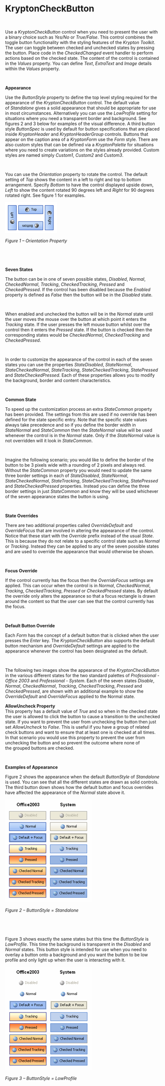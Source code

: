 # KryptonCheckButton

 

Use a *KryptonCheckButton* control when you need to present the user with a
binary choice such as *Yes/No* or *True/False*. This control combines the toggle
button functionality with the styling features of the *Krypton Toolkit*. The
user can toggle between checked and unchecked states by pressing the button.
Place code in the *CheckedChanged* event handler to perform actions based on the
checked state. The content of the control is contained in the *Values* property.
You can define *Text*, *ExtraText* and *Image* details within the *Values*
property.

 

**Appearance** 

Use the *ButtonStyle* property to define the top level styling required for the
appearance of the *KryptonCheckButton* control. The default value
of *Standalone* gives a solid appearance that should be appropriate for use in
most circumstances. Alternatively you can use the *LowProfile* setting for
situations where you need a transparent border and background. See figures 2 and
3 below for examples of the visual difference. A third button style *ButtonSpec*
is used by default for button specifications that are placed inside
*KryptonHeader* and *KryptonHeaderGroup* controls. Buttons that appear on the
caption area of a *KryptonForm* use the *Form* style. There are also custom
styles that can be defined via a *KryptonPalette* for situations where you need
to create variations on the styles already provided. Custom styles are named
simply *Custom1*, *Custom2* and *Custom3*.

 

You can use the *Orientation* property to rotate the control. The default
setting of *Top* shows the content in a left to right and top to bottom
arrangement. Specify *Bottom* to have the control displayed upside down, *Left*
to show the content rotated 90 degrees left and *Right* for 90 degrees rotated
right. See figure 1 for examples.

![*Figure 1 – Orientation Property*](KryptonButton1.png)

*Figure 1 – Orientation Property*

 

 

**Seven States** 

The button can be in one of seven possible states, *Disabled*, *Normal*,
*CheckedNormal*, *Tracking*, *CheckedTracking*, *Pressed* and *CheckedPressed*.
If the control has been disabled because the *Enabled* property is defined as
*False* then the button will be in the *Disabled* state.

 

When enabled and unchecked the button will be in the *Normal* state until the
user moves the mouse over the button at which point it enters the *Tracking*
state. If the user presses the left mouse button whilst over the control then it
enters the *Pressed* state. If the button is checked then the corresponding
states would be *CheckedNormal*, *CheckedTracking* and *CheckedPressed*.

 

In order to customize the appearance of the control in each of the seven states
you can use the properties *StateDisabled*, *StateNormal*, *StateCheckedNormal*,
*StateTracking*, *StateCheckedTracking*, *StatePressed* and
*StateCheckedPressed*. Each of these properties allows you to modify the
background, border and content characteristics.

 

**Common State** 

To speed up the customization process an extra *StateCommon* property has been
provided. The settings from this are used if no override has been defined for
the state specific entry. Note that the specific state values always take
precedence and so if you define the border width in *StateNormal* and
*StateCommon* then the *StateNormal* value will be used whenever the control is
in the *Normal* state. Only if the *StateNormal* value is not overridden will it
look in *StateCommon*.

 

Imagine the following scenario; you would like to define the border of the
button to be 3 pixels wide with a rounding of 2 pixels and always red. Without
the *StateCommon* property you would need to update the same three border
settings in each of *StateDisabled*, *StateNormal*, *StateCheckedNormal*,
*StateTracking*, *StateCheckedTracking*, *StatePressed* and
*StateCheckedPressed* properties. Instead you can define the three border
settings in just *StateCommon* and know they will be used whichever of the seven
appearance states the button is using.

 

**State Overrides** 

There are two additional properties called *OverrideDefault* and *OverrideFocus*
that are involved in altering the appearance of the control. Notice that these
start with the *Override* prefix instead of the usual *State*. This is because
they do not relate to a specific control state such as *Normal* or *Tracking*.
Instead they can be applied to any of the seven possible states and are used to
override the appearance that would otherwise be shown.

 

**Focus Override** 

If the control currently has the focus then the *OverrideFocus* settings are
applied. This can occur when the control is in *Normal*, *CheckedNormal*,
*Tracking*, *CheckedTracking*, *Pressed* or *CheckedPressed* states. By default
the override only alters the appearance so that a focus rectangle is drawn
around the content so that the user can see that the control currently has the
focus.

 

**Default Button Override** 

Each *Form* has the concept of a default button that is clicked when the user
presses the *Enter* key. The *KryptonCheckButton* also supports the default
button mechanism and *OverrideDefault* settings are applied to the appearance
whenever the control has been designated as the default.

 

The following two images show the appearance of the *KryptonCheckButton* in the
various different states for the two standard palettes of *Professional - Office
2003* and *Professional - System*. Each of the seven states *Disable*, *Normal*,
*CheckedNormal*, *Tracking*, *CheckedTracking*, *Pressed* and *CheckedPressed*,
are shown with an additional example to show the *OverrideDefault* and
*OverrideFocus* applied to the Normal state.  
  
**AllowUncheck Property**  
This property has a default value of *True* and so when in the checked state the
user is allowed to click the button to cause a transition to the unchecked
state. If you want to prevent the user from unchecking the button then just set
*AllowUncheck* to *False*. This is useful if you have a group of related check
buttons and want to ensure that at least one is checked at all times. In that
scenario you would use this property to prevent the user from unchecking the
button and so prevent the outcome where none of the grouped buttons are checked.

 

**Examples of Appearance** 

Figure 2 shows the appearance when the default *ButtonStyle* of *Standalone* is
used. You can see that all the different states are drawn as solid controls. The
third button down shows how the default button and focus overrides have affected
the appearance of the *Normal* state above it.

![*Figure 2 – ButtonStyle = Standalone*](KryptonCheckButton1.png)

*Figure 2 – ButtonStyle = Standalone*

 

 

Figure 3 shows exactly the same states but this time the *ButtonStyle* is
*LowProfile*. This time the background is transparent in the *Disabled* and
*Normal* states. This button style is intended for use when you need to overlay
a button onto a background and you want the button to be low profile and only
light up when the user is interacting with it.

![*Figure 3 – ButtonStyle = LowProfile*](KryptonCheckButton2.png)

*Figure 3 – ButtonStyle = LowProfile*
